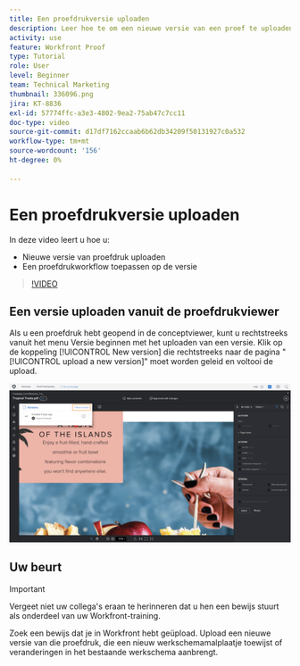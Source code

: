 ```yaml
---
title: Een proefdrukversie uploaden
description: Leer hoe te om een nieuwe versie van een proef te uploaden en een het proefdrukken werkschema op de versie in  [!DNL  Workfront] toe te passen.
activity: use
feature: Workfront Proof
type: Tutorial
role: User
level: Beginner
team: Technical Marketing
thumbnail: 336096.png
jira: KT-8836
exl-id: 57774ffc-a3e3-4802-9ea2-75ab47c7cc11
doc-type: video
source-git-commit: d17df7162ccaab6b62db34209f50131927c0a532
workflow-type: tm+mt
source-wordcount: '156'
ht-degree: 0%

---
```


# Een proefdrukversie uploaden

In deze video leert u hoe u:

* Nieuwe versie van proefdruk uploaden
* Een proefdrukworkflow toepassen op de versie

>[!VIDEO](https://video.tv.adobe.com/v/336096/?quality=12&learn=on&enablevpops)

## Een versie uploaden vanuit de proefdrukviewer

Als u een proefdruk hebt geopend in de conceptviewer, kunt u rechtstreeks vanuit het menu Versie beginnen met het uploaden van een versie. Klik op de koppeling [!UICONTROL New version] die rechtstreeks naar de pagina &quot;[!UICONTROL upload a new version]&quot; moet worden geleid en voltooi de upload.

![ een beeld van de het proeven kijker met het versiemenu in de upper-left hoek en [!UICONTROL New version] benadrukte verbinding werd uitgebreid.](assets/upload-version-from-viewer.png)

## Uw beurt

>[!IMPORTANT]
>
>Vergeet niet uw collega&#39;s eraan te herinneren dat u hen een bewijs stuurt als onderdeel van uw Workfront-training.

Zoek een bewijs dat je in Workfront hebt geüpload. Upload een nieuwe versie van die proefdruk, die een nieuw werkschemamalplaatje toewijst of veranderingen in het bestaande werkschema aanbrengt.

<!--
### Learn more 
* Create a new version of a proof
-->
